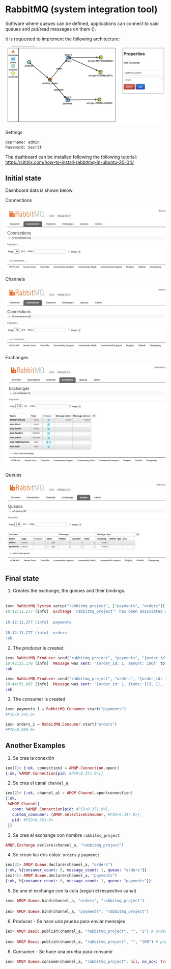 # RabbitMQ (system integration tool)

Software where queues can be defined, applications can connect to said queues and put/read messages on them ().


It is requested to implement the following architecture:

![Architecture](https://github.com/erickbarcenas/becarios_bunsan_2022_b1/blob/main/lib/rabbitmq/case_study/imgs/ecommerce.png)

Settings

```
Username: admin
Password: Secr3t
```
The dashboard can be installed following the following tutorial:
https://citizix.com/how-to-install-rabbitmq-in-ubuntu-20-04/


## Initial state
Dashboard data is shown below:

Connections

![Dashboard](https://github.com/erickbarcenas/becarios_bunsan_2022_b1/blob/main/lib/rabbitmq/case_study/imgs/initial_state/connections.jpeg)

Channels

![Dashboard](https://github.com/erickbarcenas/becarios_bunsan_2022_b1/blob/main/lib/rabbitmq/case_study/imgs/initial_state/connections.jpeg)

Exchanges

![Dashboard](https://github.com/erickbarcenas/becarios_bunsan_2022_b1/blob/main/lib/rabbitmq/case_study/imgs/initial_state/exchanges.jpeg)

Queues

![Dashboard](https://github.com/erickbarcenas/becarios_bunsan_2022_b1/blob/main/lib/rabbitmq/case_study/imgs/initial_state/queues.jpeg)


## Final state

1.  Creates the exchange, the queues and their bindings.

```elixir

iex> RabbitMQ.System.setup("rabbitmq_project", ["payments", "orders"])
10:12:11.277 [info]  Exchange 'rabbitmq_project'' has been associated with the following queues:
 
10:12:11.277 [info]  payments

10:12:11.277 [info]  orders
:ok
```

2. The producer is created

```elixir
iex> RabbitMQ.Producer.send("rabbitmq_project", "payments", "{order_id: 1, amount: 100}", 5)
10:42:32.178 [info]  Message was sent: '{order_id: 1, amount: 100}' to routing: payments
:ok
```

```elixir
iex> RabbitMQ.Producer.send("rabbitmq_project", "orders", "{order_id: 1, items: [{3, 1}, {2, 2}]}", 5)
10:44:51.087 [info]  Message was sent: '{order_id: 1, items: [{3, 1}, {2, 2}]}' to routing: orders
:ok
```


3. The consumer is created

```elixir
iex> payments_1 = RabbitMQ.Consumer.start("payments")
#PID<0.345.0>
```

```elixir
iex> orders_1 = RabbitMQ.Consumer.start("orders")
#PID<0.360.0>
```


## Another Examples
1. Se crea la conexión
```elixir
iex(1)> {:ok, connection} = AMQP.Connection.open()
{:ok, %AMQP.Connection{pid: #PID<0.351.0>}}
```

2. Se crea el canal `channel_a`
```elixir
iex(2)> {:ok, channel_a} = AMQP.Channel.open(connection)
{:ok,
 %AMQP.Channel{
   conn: %AMQP.Connection{pid: #PID<0.351.0>},
   custom_consumer: {AMQP.SelectiveConsumer, #PID<0.347.0>},
   pid: #PID<0.361.0>
 }}
```

3. Se crea el exchange con nombre `rabbitmq_project`
```elixir
AMQP.Exchange.declare(channel_a, "rabbitmq_project")
```

4. Se crean las dos colas: `orders` y `payments`
```elixir
iex(3)> AMQP.Queue.declare(channel_a, "orders")
{:ok, %{consumer_count: 0, message_count: 1, queue: "orders"}}
iex(4)> AMQP.Queue.declare(channel_a, "payments")
{:ok, %{consumer_count: 0, message_count: 1, queue: "payments"}}
```


5. Se une el exchange con la cola (según el respectivo canal)
```elixir
iex> AMQP.Queue.bind(channel_a, "orders", "rabbitmq_project")

iex> AMQP.Queue.bind(channel_a, "payments", "rabbitmq_project")
```


6. Producer - Se hace una prueba para enviar mensajes 
```elixir
iex> AMQP.Basic.publish(channel_a, "rabbitmq_project", "", "1") # orders

iex> AMQP.Basic.publish(channel_a, "rabbitmq_project", "", "100") # payments
```

6. Consumer - Se hace una prueba para consumir
```elixir
iex> AMQP.Queue.consume(channel_a, "rabbitmq_project", nil, no_ack: true)

```

